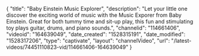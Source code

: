 {
    "title": "Baby Einstein Music Explorer",
    "description": "Let your little one discover the exciting world of music with the Music Exporer from Baby Einstein. Great for both tummy time and sit-up play, this fun and stimulating toy plays guitar, drums, and piano sounds.",
    "channelid": "114661406",
    "videoid": "164639049",
    "date_created": "1528315191",
    "date_modified": "1528317206",
    "type": "captivate",
    "layout": "channelVideo",
    "url": "\/latest-videos\/74451110823-vid\/114661406-164639049"
}